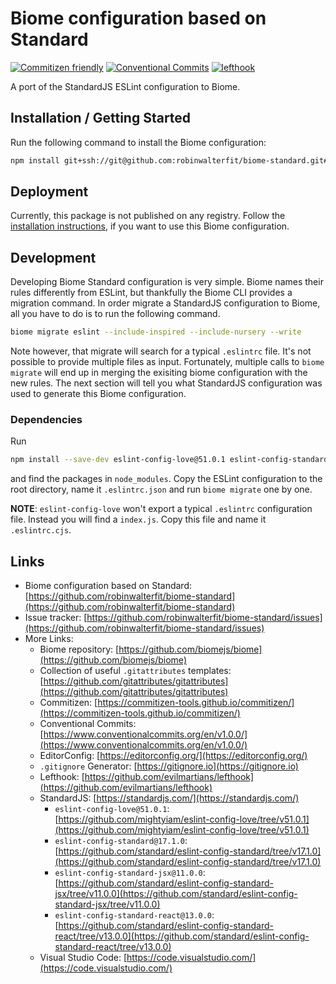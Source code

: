 # Biome configuration based on Standard

[![Commitizen friendly](https://img.shields.io/badge/commitizen-friendly-brightgreen.svg)](https://commitizen-tools.github.io/commitizen/)
[![Conventional Commits](https://img.shields.io/badge/Conventional%20Commits-1.0.0-yellow.svg?style=flat-square)](https://conventionalcommits.org)
[![lefthook](https://img.shields.io/badge/lefthook-enabled-rgb(208%2C80%2C48)?style=flat-square)](https://github.com/evilmartians/lefthook)

A port of the StandardJS ESLint configuration to Biome.

## Installation / Getting Started

Run the following command to install the Biome configuration:

```bash
npm install git+ssh://git@github.com:robinwalterfit/biome-standard.git#v0.1.0
```

## Deployment

Currently, this package is not published on any registry. Follow the [installation instructions](#installation--getting-started),
if you want to use this Biome configuration.

## Development

Developing Biome Standard configuration is very simple. Biome names their rules
differently from ESLint, but thankfully the Biome CLI provides a migration
command. In order migrate a StandardJS configuration to Biome, all you have to
do is to run the following command.

```bash
biome migrate eslint --include-inspired --include-nursery --write
```

Note however, that migrate will search for a typical `.eslintrc` file. It's not
possible to provide multiple files as input. Fortunately, multiple calls to
`biome migrate` will end up in merging the exisiting biome configuration with
the new rules. The next section will tell you what StandardJS configuration was
used to generate this Biome configuration.

### Dependencies

Run

```bash
npm install --save-dev eslint-config-love@51.0.1 eslint-config-standard@17.1.0 eslint-config-standard-jsx@11.0.0 eslint-config-standard-react@13.0.0
```

and find the packages in `node_modules`. Copy the ESLint configuration to the
root directory, name it `.eslintrc.json` and run `biome migrate` one by one.

**NOTE**: `eslint-config-love` won't export a typical `.eslintrc` configuration
file. Instead you will find a `index.js`. Copy this file and name it `.eslintrc.cjs`.

## Links

- Biome configuration based on Standard: [https://github.com/robinwalterfit/biome-standard](https://github.com/robinwalterfit/biome-standard)
- Issue tracker: [https://github.com/robinwalterfit/biome-standard/issues](https://github.com/robinwalterfit/biome-standard/issues)
- More Links:
  - Biome repository: [https://github.com/biomejs/biome](https://github.com/biomejs/biome)
  - Collection of useful `.gitattributes` templates: [https://github.com/gitattributes/gitattributes](https://github.com/gitattributes/gitattributes)
  - Commitizen: [https://commitizen-tools.github.io/commitizen/](https://commitizen-tools.github.io/commitizen/)
  - Conventional Commits: [https://www.conventionalcommits.org/en/v1.0.0/](https://www.conventionalcommits.org/en/v1.0.0/)
  - EditorConfig: [https://editorconfig.org/](https://editorconfig.org/)
  - `.gitignore` Generator: [https://gitignore.io](https://gitignore.io)
  - Lefthook: [https://github.com/evilmartians/lefthook](https://github.com/evilmartians/lefthook)
  - StandardJS: [https://standardjs.com/](https://standardjs.com/)
    - `eslint-config-love@51.0.1`: [https://github.com/mightyiam/eslint-config-love/tree/v51.0.1](https://github.com/mightyiam/eslint-config-love/tree/v51.0.1)
    - `eslint-config-standard@17.1.0`: [https://github.com/standard/eslint-config-standard/tree/v17.1.0](https://github.com/standard/eslint-config-standard/tree/v17.1.0)
    - `eslint-config-standard-jsx@11.0.0`: [https://github.com/standard/eslint-config-standard-jsx/tree/v11.0.0](https://github.com/standard/eslint-config-standard-jsx/tree/v11.0.0)
    - `eslint-config-standard-react@13.0.0`: [https://github.com/standard/eslint-config-standard-react/tree/v13.0.0](https://github.com/standard/eslint-config-standard-react/tree/v13.0.0)
  - Visual Studio Code: [https://code.visualstudio.com/](https://code.visualstudio.com/)
